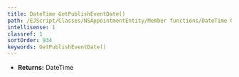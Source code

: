 ```yaml
---
title: DateTime GetPublishEventDate()
path: /EJScript/Classes/NSAppointmentEntity/Member functions/DateTime GetPublishEventDate()
intellisense: 1
classref: 1
sortOrder: 934
keywords: GetPublishEventDate()
---
```



* **Returns:** DateTime


